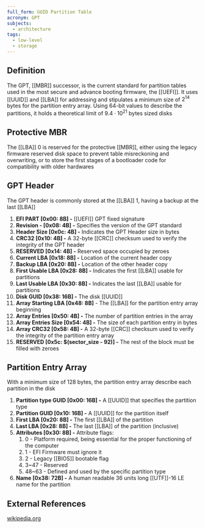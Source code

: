 ```yaml
---
full_form: GUID Partition Table
acronym: GPT
subjects:
  - architecture
tags:
  - low-level
  - storage
---
```


## Definition
The GPT, [[MBR]] successor, is the current standard for partition tables used in the most secure and advance booting firmware, the [[UEFI]]. It uses [[UUID]] and [[LBA]] for addressing and stipulates a minimum size of $2^{14}$ bytes for the partition entry array. Using 64-bit values to describe the partitions, it holds a theoretical limit of $9.4 \cdot 10^{21}$ bytes sized disks

## Protective MBR
The [[LBA]] 0 is reserved for the protective [[MBR]], either using the legacy firmware reserved disk space to prevent table misreckoning and overwriting, or to store the first stages of a bootloader code for compatibility with older hardwares

## GPT Header
The GPT header is commonly stored at the [[LBA]] 1, having a backup at the last [[LBA]]
1. **EFI PART \[0x00: 8B\] -** [[UEFI]] GPT fixed signature
2. **Revision - \[0x08: 4B\] -** Specifies the version of the GPT standard
3. **Header Size \[0x0c: 4B\] -** Indicates the GPT Header size in bytes
4. **CRC32 \[0x10: 4B\] -** A 32-byte [[CRC]] checksum used to verify the integrity of the GPT header
5. **RESERVED \[0x14: 4B\] -** Reserved space occupied by zeroes
6. **Current LBA \[0x18: 8B\] -** Location of the current header copy
7. **Backup LBA \[0x20: 8B\] -** Location of the other header copy
8. **First Usable LBA \[0x28: 8B\] -** Indicates the first [[LBA]] usable for partitions
9. **Last Usable LBA \[0x30: 8B\] -** Indicates the last [[LBA]] usable for partitions
10. **Disk GUID \[0x38: 16B\] -** The disk [[UUID]]
11. **Array Starting LBA \[0x48: 8B\]** - The [[LBA]] for the partition entry array beginning
12. **Array Entries \[0x50: 4B\] -** The number of partition entries in the array
13. **Array Entries Size \[0x54: 4B\] -** The size of each partition entry in bytes
14. **Array CRC32 \[0x58: 4B\] -** A 32-byte [[CRC]] checksum used to verify the integrity of the partition entry array
15. **RESERVED \[0x5c: $(sector_size - 92)\] -** The rest of the block must be filled with zeroes

## Partition Entry Array
With a minimum size of 128 bytes, the partition entry array describe each partition in the disk
1. **Partition type GUID \[0x00: 16B\] -** A [[UUID]] that specifies the partition type
2. **Partition GUID \[0x10: 16B\] -** A [[UUID]] for the partition itself
3. **First LBA \[0x20: 8B\] -** The first [[LBA]] of the partition
4. **Last LBA \[0x28: 8B\] -** The last [[LBA]] of the partition (inclusive)
5. **Attributes \[0x30: 8B\] -** Attribute flags:
	1. 0 - Platform required, being essential for the proper functioning of the computer
	2. 1 - EFI Firmware must ignore it
	3. 2 - Legacy [[BIOS]] bootable flag
	4. 3~47 - Reserved
	5. 48~63 - Defined and used by the specific partition type
6. **Name \[0x38: 72B\] -** A human readable 36 units long [[UTF]]-16 LE name for the partition

## External References
[wikipedia.org](https://en.wikipedia.org/wiki/GUID_Partition_Table)
